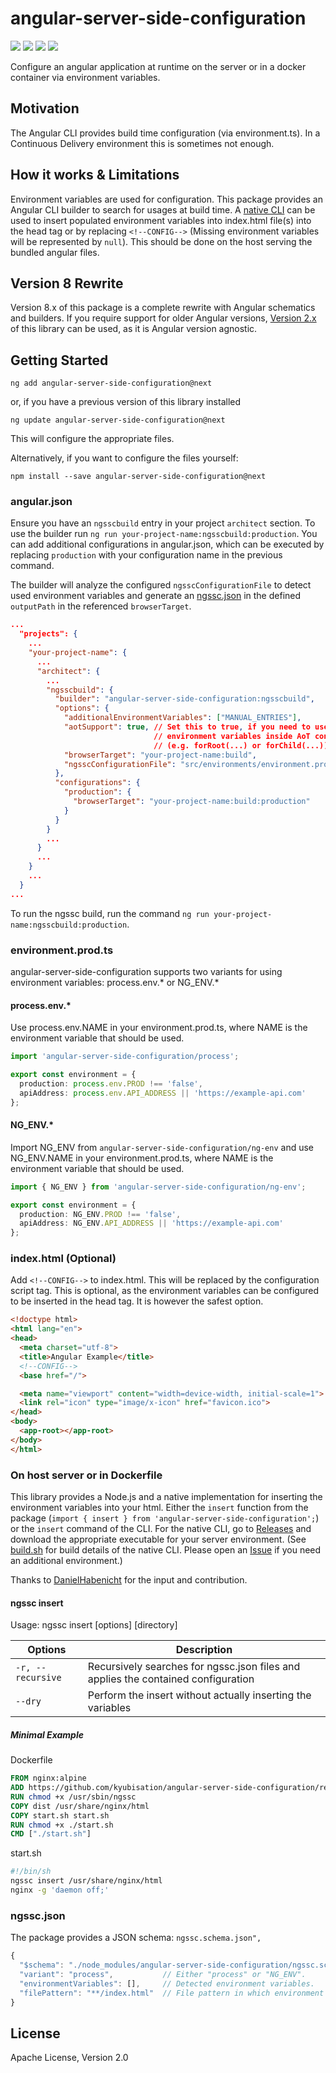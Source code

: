 # angular-server-side-configuration

![](https://img.shields.io/azure-devops/build/kyubisation/894749fe-3edd-41f8-818f-ba14e6a3cc22/2/master.svg)
![](https://img.shields.io/azure-devops/coverage/kyubisation/angular-server-side-configuration/2/master.svg)
![](https://img.shields.io/npm/v/angular-server-side-configuration.svg)
![](https://img.shields.io/npm/l/angular-server-side-configuration.svg)


Configure an angular application at runtime on the server or in a docker container via environment variables.

## Motivation
The Angular CLI provides build time configuration (via environment.ts).
In a Continuous Delivery environment this is sometimes not enough.

## How it works & Limitations
Environment variables are used for configuration.
This package provides an Angular CLI builder to search for usages at build time.
A [native CLI](#on-host-server-or-in-dockerfile) can be used to insert populated
environment variables into index.html file(s) into the head tag or by replacing `<!--CONFIG-->`
(Missing environment variables will be represented by `null`). This should be done
on the host serving the bundled angular files.

## Version 8 Rewrite
Version 8.x of this package is a complete rewrite with Angular schematics and builders.
If you require support for older Angular versions,
[Version 2.x](https://www.npmjs.com/package/angular-server-side-configuration/v/2.0.0)
of this library can be used, as it is Angular version agnostic.

## Getting Started
```
ng add angular-server-side-configuration@next
```
or, if you have a previous version of this library installed
```
ng update angular-server-side-configuration@next
```
This will configure the appropriate files.

Alternatively, if you want to configure the files yourself:
```
npm install --save angular-server-side-configuration@next
```

### angular.json
Ensure you have an `ngsscbuild` entry in your project `architect` section.
To use the builder run `ng run your-project-name:ngsscbuild:production`.
You can add additional configurations in angular.json, which can be executed
by replacing `production` with your configuration name in the previous command.

The builder will analyze the configured `ngsscConfigurationFile` to detect
used environment variables and generate an [ngssc.json](#ngsscjson) in the defined
`outputPath` in the referenced `browserTarget`.

```json
...
  "projects": {
    ...
    "your-project-name": {
      ...
      "architect": {
        ...
        "ngsscbuild": {
          "builder": "angular-server-side-configuration:ngsscbuild",
          "options": {
            "additionalEnvironmentVariables": ["MANUAL_ENTRIES"],
            "aotSupport": true, // Set this to true, if you need to use
                                // environment variables inside AoT contexts
                                // (e.g. forRoot(...) or forChild(...))
            "browserTarget": "your-project-name:build",
            "ngsscConfigurationFile": "src/environments/environment.prod.ts"
          },
          "configurations": {
            "production": {
              "browserTarget": "your-project-name:build:production"
            }
          }
        }
        ...
      }
      ...
    }
    ...
  }
...
```

To run the ngssc build, run the command `ng run your-project-name:ngsscbuild:production`.

### environment.prod.ts
angular-server-side-configuration supports two variants for using environment variables:
process.env.* or NG_ENV.*  

#### process.env.*
Use process.env.NAME in your environment.prod.ts, where NAME is the
environment variable that should be used.

```typescript
import 'angular-server-side-configuration/process';

export const environment = {
  production: process.env.PROD !== 'false',
  apiAddress: process.env.API_ADDRESS || 'https://example-api.com'
};
```

#### NG_ENV.*
Import NG_ENV from `angular-server-side-configuration/ng-env` 
and use NG_ENV.NAME in your environment.prod.ts, where NAME is the
environment variable that should be used.

```typescript
import { NG_ENV } from 'angular-server-side-configuration/ng-env';

export const environment = {
  production: NG_ENV.PROD !== 'false',
  apiAddress: NG_ENV.API_ADDRESS || 'https://example-api.com'
};
```

### index.html (Optional)
Add `<!--CONFIG-->` to index.html. This will be replaced by the configuration script tag.
This is optional, as the environment variables can be configured to be inserted in the head tag.
It is however the safest option.

```html
<!doctype html>
<html lang="en">
<head>
  <meta charset="utf-8">
  <title>Angular Example</title>
  <!--CONFIG-->
  <base href="/">

  <meta name="viewport" content="width=device-width, initial-scale=1">
  <link rel="icon" type="image/x-icon" href="favicon.ico">
</head>
<body>
  <app-root></app-root>
</body>
</html>
```

### On host server or in Dockerfile
This library provides a Node.js and a native implementation for inserting the environment variables into your html.
Either the `insert` function from the package (`import { insert } from 'angular-server-side-configuration';`)
or the `insert` command of the CLI.
For the native CLI, go to [Releases](https://github.com/kyubisation/angular-server-side-configuration/releases)
and download the appropriate executable for your server environment.
(See [build.sh](https://github.com/kyubisation/angular-server-side-configuration/blob/master/cli/build.sh) for
build details of the native CLI. Please open an [Issue](https://github.com/kyubisation/angular-server-side-configuration/issues/new)
if you need an additional environment.)

Thanks to [DanielHabenicht](https://github.com/DanielHabenicht) for the input and contribution.

#### ngssc insert
Usage: ngssc insert [options] [directory]

| Options | Description |
| --- | --- |
| `-r, --recursive` | Recursively searches for ngssc.json files and applies the contained configuration |
| `--dry`           | Perform the insert without actually inserting the variables |

##### Minimal Example
Dockerfile
```Dockerfile
FROM nginx:alpine
ADD https://github.com/kyubisation/angular-server-side-configuration/releases/download/v2.0.0/ngssc_64bit /usr/sbin/ngssc
RUN chmod +x /usr/sbin/ngssc
COPY dist /usr/share/nginx/html
COPY start.sh start.sh
RUN chmod +x ./start.sh
CMD ["./start.sh"]
```

start.sh
```bash
#!/bin/sh
ngssc insert /usr/share/nginx/html
nginx -g 'daemon off;'
```

### ngssc.json

The package provides a JSON schema: `ngssc.schema.json",`

```javascript
{
  "$schema": "./node_modules/angular-server-side-configuration/ngssc.schema.json", // Optional
  "variant": "process",           // Either "process" or "NG_ENV".
  "environmentVariables": [],     // Detected environment variables.
  "filePattern": "**/index.html"  // File pattern in which environment variables should be inserted.
}
```

## License
Apache License, Version 2.0